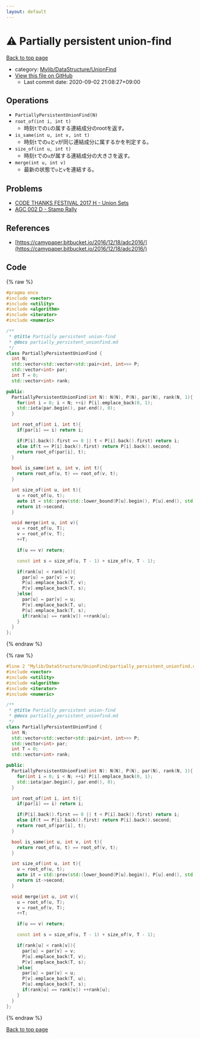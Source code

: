 ```yaml
---
layout: default
---
```


<!-- mathjax config similar to math.stackexchange -->
<script type="text/javascript" async
  src="https://cdnjs.cloudflare.com/ajax/libs/mathjax/2.7.5/MathJax.js?config=TeX-MML-AM_CHTML">
</script>
<script type="text/x-mathjax-config">
  MathJax.Hub.Config({
    TeX: { equationNumbers: { autoNumber: "AMS" }},
    tex2jax: {
      inlineMath: [ ['$','$'] ],
      processEscapes: true
    },
    "HTML-CSS": { matchFontHeight: false },
    displayAlign: "left",
    displayIndent: "2em"
  });
</script>

<script type="text/javascript" src="https://cdnjs.cloudflare.com/ajax/libs/jquery/3.4.1/jquery.min.js"></script>
<script src="https://cdn.jsdelivr.net/npm/jquery-balloon-js@1.1.2/jquery.balloon.min.js" integrity="sha256-ZEYs9VrgAeNuPvs15E39OsyOJaIkXEEt10fzxJ20+2I=" crossorigin="anonymous"></script>
<script type="text/javascript" src="../../../../assets/js/copy-button.js"></script>
<link rel="stylesheet" href="../../../../assets/css/copy-button.css" />


# :warning: Partially persistent union-find

<a href="../../../../index.html">Back to top page</a>

* category: <a href="../../../../index.html#3ff74e8366c88d06b530f361450b1117">Mylib/DataStructure/UnionFind</a>
* <a href="{{ site.github.repository_url }}/blob/master/Mylib/DataStructure/UnionFind/partially_persistent_unionfind.cpp">View this file on GitHub</a>
    - Last commit date: 2020-09-02 21:08:27+09:00




## Operations

- `PartiallyPersistentUnionFind(N)`
- `root_of(int i, int t)`
	- 時刻`t`での`i`の属する連結成分のrootを返す。
- `is_same(int u, int v, int t)`
	- 時刻`t`での`u`と`v`が同じ連結成分に属するかを判定する。
- `size_of(int u, int t)`
	- 時刻`t`での`u`が属する連結成分の大きさを返す。
- `merge(int u, int v)`
	- 最新の状態で`u`と`v`を連結する。

## Problems

- [CODE THANKS FESTIVAL 2017 H - Union Sets](https://atcoder.jp/contests/code-thanks-festival-2017-open/tasks/code_thanks_festival_2017_h)
- [AGC 002 D - Stamp Rally](https://atcoder.jp/contests/agc002/tasks/agc002_d)

## References

- [https://camypaper.bitbucket.io/2016/12/18/adc2016/](https://camypaper.bitbucket.io/2016/12/18/adc2016/)


## Code

<a id="unbundled"></a>
{% raw %}
```cpp
#pragma once
#include <vector>
#include <utility>
#include <algorithm>
#include <iterator>
#include <numeric>

/**
 * @title Partially persistent union-find
 * @docs partially_persistent_unionfind.md
 */
class PartiallyPersistentUnionFind {
  int N;
  std::vector<std::vector<std::pair<int, int>>> P;
  std::vector<int> par;
  int T = 0;
  std::vector<int> rank;

public:
  PartiallyPersistentUnionFind(int N): N(N), P(N), par(N), rank(N, 1){
    for(int i = 0; i < N; ++i) P[i].emplace_back(0, 1);
    std::iota(par.begin(), par.end(), 0);
  }

  int root_of(int i, int t){
    if(par[i] == i) return i;

    if(P[i].back().first == 0 || t < P[i].back().first) return i;
    else if(t == P[i].back().first) return P[i].back().second;
    return root_of(par[i], t);
  }

  bool is_same(int u, int v, int t){
    return root_of(u, t) == root_of(v, t);
  }

  int size_of(int u, int t){
    u = root_of(u, t);
    auto it = std::prev(std::lower_bound(P[u].begin(), P[u].end(), std::make_pair(t + 1, 0)));
    return it->second;
  }

  void merge(int u, int v){
    u = root_of(u, T);
    v = root_of(v, T);
    ++T;

    if(u == v) return;

    const int s = size_of(u, T - 1) + size_of(v, T - 1);

    if(rank[u] < rank[v]){
      par[u] = par[v] = v;
      P[u].emplace_back(T, v);
      P[v].emplace_back(T, s);
    }else{
      par[u] = par[v] = u;
      P[v].emplace_back(T, u);
      P[u].emplace_back(T, s);
      if(rank[u] == rank[v]) ++rank[u];
    }
  }
};

```
{% endraw %}

<a id="bundled"></a>
{% raw %}
```cpp
#line 2 "Mylib/DataStructure/UnionFind/partially_persistent_unionfind.cpp"
#include <vector>
#include <utility>
#include <algorithm>
#include <iterator>
#include <numeric>

/**
 * @title Partially persistent union-find
 * @docs partially_persistent_unionfind.md
 */
class PartiallyPersistentUnionFind {
  int N;
  std::vector<std::vector<std::pair<int, int>>> P;
  std::vector<int> par;
  int T = 0;
  std::vector<int> rank;

public:
  PartiallyPersistentUnionFind(int N): N(N), P(N), par(N), rank(N, 1){
    for(int i = 0; i < N; ++i) P[i].emplace_back(0, 1);
    std::iota(par.begin(), par.end(), 0);
  }

  int root_of(int i, int t){
    if(par[i] == i) return i;

    if(P[i].back().first == 0 || t < P[i].back().first) return i;
    else if(t == P[i].back().first) return P[i].back().second;
    return root_of(par[i], t);
  }

  bool is_same(int u, int v, int t){
    return root_of(u, t) == root_of(v, t);
  }

  int size_of(int u, int t){
    u = root_of(u, t);
    auto it = std::prev(std::lower_bound(P[u].begin(), P[u].end(), std::make_pair(t + 1, 0)));
    return it->second;
  }

  void merge(int u, int v){
    u = root_of(u, T);
    v = root_of(v, T);
    ++T;

    if(u == v) return;

    const int s = size_of(u, T - 1) + size_of(v, T - 1);

    if(rank[u] < rank[v]){
      par[u] = par[v] = v;
      P[u].emplace_back(T, v);
      P[v].emplace_back(T, s);
    }else{
      par[u] = par[v] = u;
      P[v].emplace_back(T, u);
      P[u].emplace_back(T, s);
      if(rank[u] == rank[v]) ++rank[u];
    }
  }
};

```
{% endraw %}

<a href="../../../../index.html">Back to top page</a>


